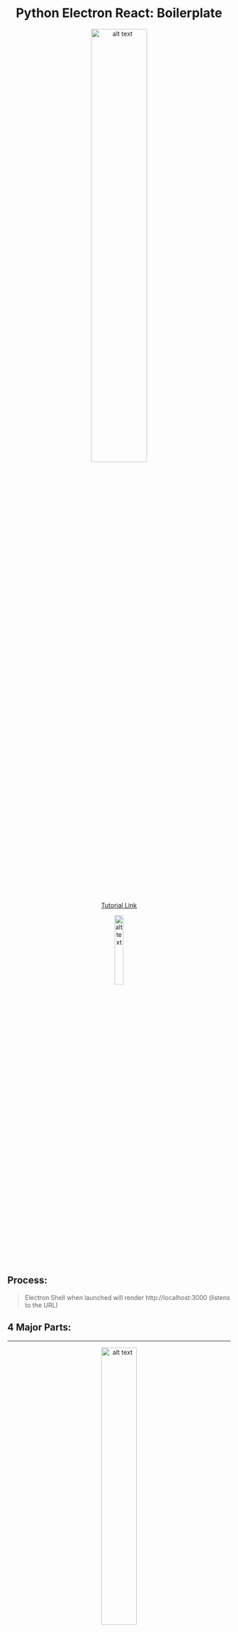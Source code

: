 <center>
<h1>Python Electron React: Boilerplate</h1>
<img src=https://miro.medium.com/max/3200/1*nBbb3oVqPH1g5Que9_VqbA.png alt="alt text" width="50%" height="50%">

[Tutorial Link](https://medium.com/heuristics/electron-react-python-part-3-boilerplate-1-3-45bbfa80fbe1)

<p>
<img src=./src/AakashMallik.png alt="alt text" width="20%" height="20%">
</p>

</center>

## Process:
> Electron Shell when launched will render http://localhost:3000
> (listens to the URL)

## 4 Major Parts:
---
<center>
<img src=https://miro.medium.com/max/2000/1*8Aa0EgH23jANgXdiJ-tU2A.png alt="alt text" width="40%" height="40%">
</center>

1. Main Procecss: creates and manages browser windows.
2. Render Process(visible): is created for each independent window (shows webpage).
3. Render Process(hidden): hidden process in another window (executes and closes)
4. Python Script: python-shell allows external python script to be executed from nodeJS application. Executed from inside the Hidden Process.
<center>
<img src=https://miro.medium.com/max/2000/1*e3qT-KDrnHjx2rdrKg55wQ.png alt="alt text" width="40%" height="40%">
</center>

## Commnunication:
1. Main - Renderer: both sides have have listeners to talk to one another.
<center>
<img src=https://miro.medium.com/max/1400/1*cp4CV-f8nAaPch1LIoT4SA.png alt="alt text" width="40%" height="40%">
</center>
2. Visible Renderer - Hidden Renderer: No direct communication, Main Process is the central hub (relay).
<center>
<img src=https://miro.medium.com/max/1400/1*iS4UIZtDvifJLZjaZcqkEQ.png alt="alt text" width="40%" height="40%">
</center>
1. Hidden Renderer - Python Script: **python-shell** makes use of *stdin* and *stdout* for sending and receiving data from the python script. **JSON** is the message format to be used.
<center>
<img src=https://miro.medium.com/max/1400/1*bVZQP1o5FENe3qhPhnqWbQ.png alt="alt text" width="40%" height="40%">
</center>

## Birds Eye View

<center>
<img src=https://miro.medium.com/max/2000/1*_SFcWW8nM74PHnNVxlH_Gw.png alt="alt text" width="40%" height="40%">
</center>

1. A function() in the *Visible Renderer Process* talks to the *Main Process* and asks for a *Hidden Renderer Process* to be run.
2. The *Main Process* has access to APIs that could create a new hidden browser window (*Hidden Renderer Process)*.
3. The *new hidden browser window* will make use of third-party library (*python-shell*) to execute a python script.
4. The output of the python script is then conveyed back to the *hidden browser window*.
5. The *hidden browser window* sends the data back to main process and the *Main Process* redirects it back to the original *Visible Renderer Process* that initiated the request for the user to see the final output.

<center>
<img src=https://miro.medium.com/max/2000/1*e3qT-KDrnHjx2rdrKg55wQ.png alt="alt text" width="40%" height="40%">
</center>

## Boiler Plate:
- Use **create-react-app** to develop a *React based UI* that runs in *electron shell*, while taking advantage of *python scritps* for heavy lifting.
  
```python
npm install -g create-react-app
create-react-app new_electron_project
npm install --save-dev electron
npm install --save-dev wait-on
npm install --save-dev concurrently
```
```
npm run react-start
```
In seperate terminal run:
```
npm run electron-start
```

```python
s = "Python syntax highlighting"
print s
```

```javascript
var s = "JavaScript syntax highlighting";
alert(s);
```

<center>
<img src=https://miro.medium.com/max/3200/1*nBbb3oVqPH1g5Que9_VqbA.png alt="alt text" width="50%" height="50%">
</center>